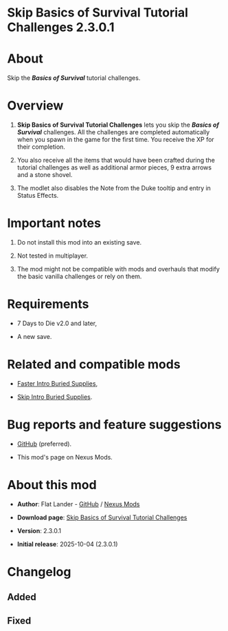 # Skip Basics of Survival Tutorial Challenges 2.3.0.1

# About

Skip the ***Basics of Survival*** tutorial challenges. 

# Overview

1. **Skip Basics of Survival Tutorial Challenges** lets you skip the ***Basics of Survival*** challenges. All the challenges are completed automatically when you spawn in the game for the first time. You receive the XP for their completion.

2. You also receive all the items that would have been crafted during the tutorial challenges as well as additional armor pieces, 9 extra arrows and a stone shovel.

3. The modlet also disables the Note from the Duke tooltip and entry in Status Effects.

# Important notes

1. Do not install this mod into an existing save. 

2. Not tested in multiplayer.

3. The mod might not be compatible with mods and overhauls that modify the basic  vanilla challenges or rely on them.

# Requirements

- 7 Days to Die v2.0 and later,

- A new save. 

# Related and compatible mods

- [Faster Intro Buried Supplies](https://www.nexusmods.com/7daystodie/mods/8740),

- [Skip Intro Buried Supplies](https://www.nexusmods.com/7daystodie/mods/8764).

# Bug reports and feature suggestions

- [GitHub](https://github.com/flatlanderone/flatlander-releases/issues) (preferred).

- This mod's page on Nexus Mods.

# About this mod

- **Author**: Flat Lander - [GitHub](https://github.com/flatlanderone/flatlander-releases) / [Nexus Mods](https://next.nexusmods.com/profile/flatlanderone)

- **Download page**: [Skip Basics of Survival Tutorial Challenges](https://www.nexusmods.com/7daystodie/mods/8772)

- **Version**: 2.3.0.1

- **Initial release**: 2025-10-04 (2.3.0.1)

# Changelog

## Added 

## Fixed
